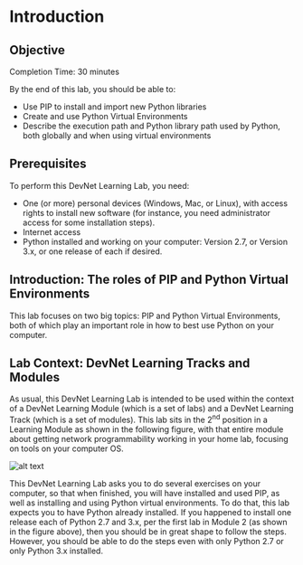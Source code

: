# Introduction

## Objective

Completion Time: 30 minutes

By the end of this lab, you should be able to:

-   Use PIP to install and import new Python libraries
-   Create and use Python Virtual Environments
-   Describe the execution path and Python library path used by Python, both globally and when using virtual environments

## Prerequisites

To perform this DevNet Learning Lab, you need:

-   One (or more) personal devices (Windows, Mac, or Linux), with access rights to install new software (for instance, you need administrator access for some installation steps).
-   Internet access
-   Python installed and working on your computer: Version 2.7, or Version 3.x, or one release of each if desired.

## Introduction: The roles of PIP and Python Virtual Environments

This lab focuses on two big topics: PIP and Python Virtual Environments, both of which play an important role in how to best use Python on your computer.

## Lab Context: DevNet Learning Tracks and Modules

As usual, this DevNet Learning Lab is intended to be used within the context of a DevNet Learning Module (which is a set of labs) and a DevNet Learning Track (which is a set of modules). This lab sits in the 2<sup>nd</sup> position in a Learning Module as shown in the following figure, with that entire module about getting network programmability working in your home lab, focusing on tools on your computer OS.

![alt text](/posts/files/02-pip-ve-02-home-lab-pip-virtual-environment/assets/images/Desktop-2-01.png)

This DevNet Learning Lab asks you to do several exercises on your computer, so that when finished, you will have installed and used PIP, as well as installing and using Python virtual environments. To do that, this lab expects you to have Python already installed. If you happened to install one release each of Python 2.7 and 3.x, per the first lab in Module 2 (as shown in the figure above), then you should be in great shape to follow the steps. However, you should be able to do the steps even with only Python 2.7 or only Python 3.x installed.
